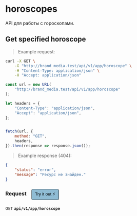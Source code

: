 # horoscopes

API для работы с гороскопами.

## Get specified horoscope




> Example request:

```bash
curl -X GET \
    -G "http://brand_media.test/api/v1/app/horoscope" \
    -H "Content-Type: application/json" \
    -H "Accept: application/json"
```

```javascript
const url = new URL(
    "http://brand_media.test/api/v1/app/horoscope"
);

let headers = {
    "Content-Type": "application/json",
    "Accept": "application/json",
};


fetch(url, {
    method: "GET",
    headers,
}).then(response => response.json());
```


> Example response (404):

```json
{
    "status": "error",
    "message": "Ресурс не знайден."
}
```
<div id="execution-results-GETapi-v1-app-horoscope" hidden>
    <blockquote>Received response<span id="execution-response-status-GETapi-v1-app-horoscope"></span>:</blockquote>
    <pre class="json"><code id="execution-response-content-GETapi-v1-app-horoscope"></code></pre>
</div>
<div id="execution-error-GETapi-v1-app-horoscope" hidden>
    <blockquote>Request failed with error:</blockquote>
    <pre><code id="execution-error-message-GETapi-v1-app-horoscope"></code></pre>
</div>
<form id="form-GETapi-v1-app-horoscope" data-method="GET" data-path="api/v1/app/horoscope" data-authed="0" data-hasfiles="0" data-headers='{"Content-Type":"application\/json","Accept":"application\/json"}' onsubmit="event.preventDefault(); executeTryOut('GETapi-v1-app-horoscope', this);">
<h3>
    Request&nbsp;&nbsp;&nbsp;
        <button type="button" style="background-color: #8fbcd4; padding: 5px 10px; border-radius: 5px; border-width: thin;" id="btn-tryout-GETapi-v1-app-horoscope" onclick="tryItOut('GETapi-v1-app-horoscope');">Try it out ⚡</button>
    <button type="button" style="background-color: #c97a7e; padding: 5px 10px; border-radius: 5px; border-width: thin;" id="btn-canceltryout-GETapi-v1-app-horoscope" onclick="cancelTryOut('GETapi-v1-app-horoscope');" hidden>Cancel</button>&nbsp;&nbsp;
    <button type="submit" style="background-color: #6ac174; padding: 5px 10px; border-radius: 5px; border-width: thin;" id="btn-executetryout-GETapi-v1-app-horoscope" hidden>Send Request 💥</button>
    </h3>
<p>
<small class="badge badge-green">GET</small>
 <b><code>api/v1/app/horoscope</code></b>
</p>
</form>



